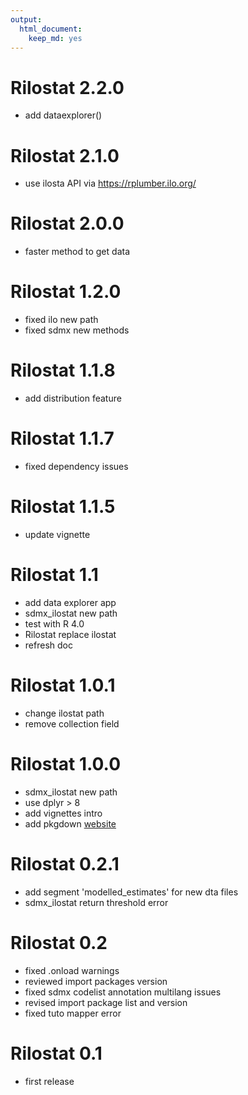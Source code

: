 ```yaml
---
output: 
  html_document: 
    keep_md: yes
---
```


# Rilostat 2.2.0

* add dataexplorer()

# Rilostat 2.1.0

* use ilosta API via https://rplumber.ilo.org/

# Rilostat 2.0.0

* faster method to get data

# Rilostat 1.2.0

* fixed ilo new path
* fixed sdmx new methods

# Rilostat 1.1.8

* add distribution feature

# Rilostat 1.1.7

* fixed dependency issues

# Rilostat 1.1.5

* update vignette


# Rilostat 1.1

* add data explorer app
* sdmx_ilostat new path
* test with R 4.0
* Rilostat replace ilostat 
* refresh doc

# Rilostat 1.0.1

* change ilostat path
* remove collection field

# Rilostat 1.0.0

* sdmx_ilostat new path
* use dplyr > 8
* add vignettes intro
* add pkgdown [website](https://ilostat.github.io/Rilostat/) 

# Rilostat 0.2.1

* add segment 'modelled_estimates' for new dta files
* sdmx_ilostat return threshold error

# Rilostat 0.2

* fixed .onload warnings
* reviewed import packages version
* fixed sdmx codelist annotation multilang issues
* revised import package list and version
* fixed tuto mapper error

# Rilostat 0.1

* first release
